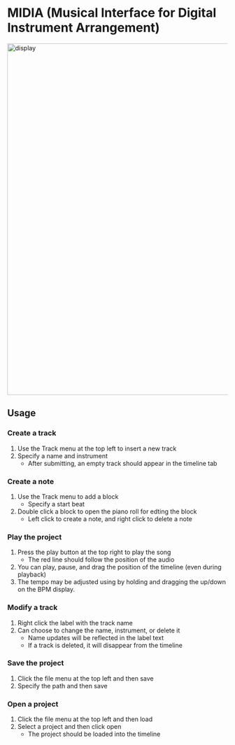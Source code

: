 # MIDIA (Musical Interface for Digital Instrument Arrangement)

<img width="963" height="804" alt="display" src="https://github.com/user-attachments/assets/3ec6d260-70de-4374-bc30-fd7c8d92c447" />

## Usage

### Create a track
1. Use the Track menu at the top left to insert a new track
2. Specify a name and instrument
    - After submitting, an empty track should appear in the timeline tab

### Create a note
1. Use the Track menu to add a block
    - Specify a start beat
2. Double click a block to open the piano roll for edting the block
    - Left click to create a note, and right click to delete a note
    
### Play the project

1. Press the play button at the top right to play the song
    - The red line should follow the position of the audio
2. You can play, pause, and drag the position of the timeline (even during playback)
3. The tempo may be adjusted using by holding and dragging the up/down on the BPM display.

### Modify a track
1. Right click the label with the track name
2. Can choose to change the name, instrument, or delete it
    - Name updates will be reflected in the label text
    - If a track is deleted, it will disappear from the timeline

### Save the project

1. Click the file menu at the top left and then save
2. Specify the path and then save

### Open a project

1. Click the file menu at the top left and then load
2. Select a project and then click open
    - The project should be loaded into the timeline
